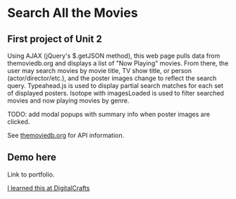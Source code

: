 # Search All the Movies

## First project of Unit 2

Using AJAX (jQuery's $.getJSON method), this web page pulls data from themoviedb.org and displays a list of "Now Playing" movies. From there, the user may search movies by movie title, TV show title, or person (actor/director/etc.), and the poster images change to reflect the search query. Typeahead.js is used to display partial search matches for each set of displayed posters. Isotope with imagesLoaded is used to filter searched movies and now playing movies by genre.

TODO: add modal popups with summary info when poster images are clicked.

See [themoviedb.org](http://docs.themoviedb.apiary.io/) for API information.

## Demo here
Link to portfolio.

[I learned this at DigitalCrafts](https://www.digitalcrafts.com)